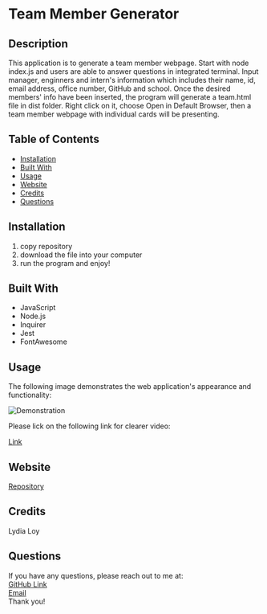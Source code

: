 # Team Member Generator

## Description
This application is to generate a team member webpage. Start with node index.js and users are able to answer questions in integrated terminal. Input manager, enginners and intern's information which includes their name, id, email address, office number, GitHub and school. Once the desired members' info have been inserted, the program will generate a team.html file in dist folder. Right click on it, choose Open in Default Browser, then a team member webpage with individual cards will be presenting.

## Table of Contents
* [Installation](#installation)
* [Built With](#builtwith)
* [Usage](#usage)
* [Website](#website)
* [Credits](#credits)
* [Questions](#questions)

## Installation 
  1. copy repository
  2. download the file into your computer
  3. run the program and enjoy!

## Built With
* JavaScript
* Node.js
* Inquirer
* Jest
* FontAwesome

  
## Usage 
The following image demonstrates the web application's appearance and functionality:
<p><img src="./src/Teammember-Generator.gif" alt="Demonstration"/></p>
Please lick on the following link for clearer video:
<p><a href="https://watch.screencastify.com/v/Q5j6W9qPtQ8iyt3L0VUo">Link</a></p>

## Website
[Repository](https://github.com/flowingcityloy/Teammember-Generator)

## Credits
Lydia Loy
    
## Questions
  
  If you have any questions, please reach out to me at:<br>
  <a href="https://github.com/flowingcityloy">GitHub Link</a><br>
  <a href="mailto:lydia_art@yahoo.com">Email</a><br>
  Thank you!
    

